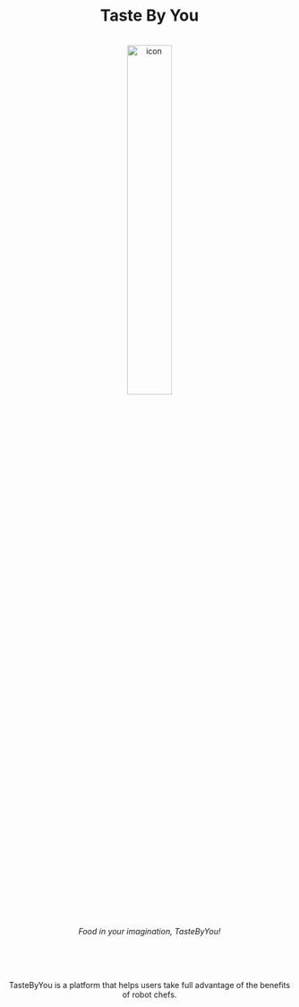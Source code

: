 <div align="center">

# Taste By You

</br>

<img src="https://i.ibb.co/CzMkbSf/icon.png" alt="icon" border="0" width="40%">

<p align="center"><em>Food in your imagination, TasteByYou!</em></p>
</br>
</br>
</br>
<p align="center">TasteByYou is a platform that helps users take full advantage of the benefits of robot chefs.</p>

</div>
